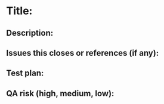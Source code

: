 # Title:

## Description:


## Issues this closes or references (if any):


## Test plan:


## QA risk (high, medium, low):


